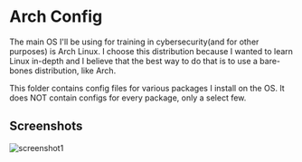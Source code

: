 # Arch Config

The main OS I'll be using for training in cybersecurity(and for other purposes) is Arch Linux. I choose this distribution because I wanted to learn Linux in-depth
and I believe that the best way to do that is to use a bare-bones distribution, like Arch.

This folder contains config files for various packages I install on the OS. It does NOT contain configs for every package, only a select few.

## Screenshots

![screenshot1](github.com/TudorOO/Cyber-Lab/tree/main/sources/screenshot1)

